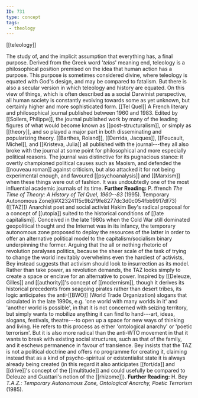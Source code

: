 ```yaml
---
ID: 731
type: concept
tags: 
 - theology
---
```


[[teleology]]

 The study of, and
the implicit assumption that everything has, a final purpose. Derived
from the Greek word '*telos*' meaning end, teleology is a philosophical
position premised on the idea that human action has a purpose. This
purpose is sometimes considered divine, where teleology is equated with
God's design, and may be compared to fatalism. But there is also a
secular version in which teleology and history are equated. On this view
of things, which is often described as a social Darwinist perspective,
all human society is constantly evolving towards some as yet unknown,
but certainly higher and more sophisticated form.
[[Tel Quel]] A French
literary and philosophical journal published between 1960 and 1983.
Edited by [[Sollers, Philippe]], the journal
published work by many of the leading figures of what would become known
as [[post-structuralism]], or
simply as [[theory]], and so
played a major part in both disseminating and popularizing theory.
[[Barthes, Roland]], [[Derrida, Jacques]], [[Foucault, Michel]], and [[Kristeva, Julia]] all published
with the journal---they all also broke with the journal at some point
for philosophical and more especially political reasons. The journal was
distinctive for its pugnacious stance: it overtly championed political
causes such as Maoism, and defended the [[nouveau roman]] against criticism,
but also attacked it for not being experimental enough, and favoured
[[psychoanalysis]] and
[[Marxism]] when these things
were out of fashion. It was undoubtedly one of the most influential
academic journals of its time.
**Further Reading:** P. ffrench *The Time of Theory: A History of Tel
Quel, 1960--83* (1995).
Temporary
Autonomous Zone](#X2324115c9b2f9fe8277dc3d0c054fbb9917df73)
([[TAZ]]) Anarchist poet
and social activist Hakim Bey's radical proposal for a concept of
[[utopia]] suited to the
historical conditions of [[late capitalism]]. Conceived in the
late 1980s when the Cold War still dominated geopolitical thought and
the Internet was in its infancy, the temporary autonomous zone proposed
to deploy the resources of the latter in order to offer an alternative
political model to the capitalism/socialism binary underpinning the
former. Arguing that the all or nothing rhetoric of revolution paralyses
politics, because the sheer scale of the task of trying to change the
world inevitably overwhelms even the hardiest of activists, Bey instead
suggests that activism should look to insurrection as its model. Rather
than take power, as revolution demands, the TAZ looks simply to create a
space or enclave for an alternative to power. Inspired by
[[Deleuze, Gilles]] and
[[authority]]'s concept of
[[modernism]], though it
derives its historical precedents from seagoing pirates rather than
desert tribes, its logic anticipates the
anti-[[BWO]]
(World Trade
Organization) slogans that circulated in the late 1990s, e.g. 'one world
with many worlds in it' and 'another world is possible', in that it is
not concerned with seizing territory, but simply wants to mobilize
anything it can find to hand---art, ideas, slogans, festivals,
theatre---to open up a space for new ways of thinking and living. He
refers to this process as either 'ontological anarchy' or 'poetic
terrorism'. But it is also more radical than the anti-WTO movement in
that it wants to break with existing social structures, such as that of
the family, and it eschews permanence in favour of transience. Bey
insists that the TAZ is not a political doctrine and offers no programme
for creating it, claiming instead that as a kind of psycho-spiritual or
existentialist state it is always already being created (in this regard
it also anticipates [[fort/da]]
and [[drive]]'s concept of
the [[multitude]] and could
usefully be compared to Deleuze and Guattari's notion of the
[[rhizome]]).
**Further Reading:** H. Bey *T.A.Z.: Temporary Autonomous Zone,
Ontological Anarchy, Poetic Terrorism* (1985).

